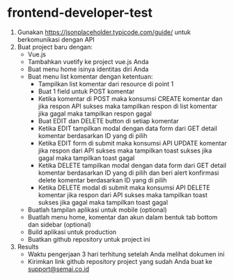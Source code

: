 # frontend-developer-test

1. Gunakan https://jsonplaceholder.typicode.com/guide/ untuk berkomunikasi dengan API
2. Buat project baru dengan:
	- Vue.js
	- Tambahkan vuetify ke project vue.js Anda
	- Buat menu home isinya identitas diri Anda
	- Buat menu list komentar dengan ketentuan:
		- Tampilkan list komentar dari resource di point 1
		- Buat 1 field untuk POST komentar
		- Ketika komentar di POST maka konsumsi CREATE komentar dan jika respon API sukses maka tampilkan respon di list komentar jika gagal maka tampilkan 		      respon gagal
		- Buat EDIT dan DELETE button di setiap komentar
		- Ketika EDIT tampilkan modal dengan data form dari GET detail komentar berdasarkan ID yang di pilih
		- Ketika EDIT form di submit maka konsumsi API UPDATE komentar jika respon dari API sukses maka tampilkan toast sukses jika gagal maka 			  	  tampilkan toast gagal
		- Ketika DELETE tampilkan modal dengan data form dari GET detail komentar berdasarkan ID yang di pilih dan beri alert konfirmasi delete komentar 		   berdasarkan ID yang di pilih
		- Ketika DELETE modal di submit maka konsumsi API DELETE komentar jika respon dari API sukses maka tampilkan toast sukses jika gagal maka tampilkan 		      toast gagal
	- Buatlah tampilan aplikasi untuk mobile (optional)
	- Buatlah menu home, komentar dan akun dalam bentuk tab bottom dan sidebar (optional)
	- Build aplikasi untuk production
	- Buatkan github repository untuk project ini
3. Results
	- Waktu pengerjaan 3 hari terhitung setelah Anda melihat dokumen ini
	- Kirimkan link github repository project yang sudah Anda buat ke support@semai.co.id
